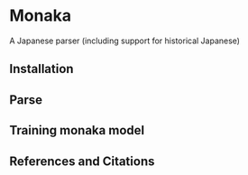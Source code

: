 # Monaka
A Japanese parser (including support for historical Japanese)

## Installation

## Parse

## Training monaka model

## References and Citations
